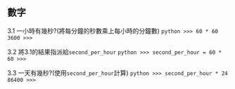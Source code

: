 ## 數字
3.1 一小時有幾秒?(將每分鐘的秒數乘上每小時的分鐘數)
    ```python
    >>> 60 * 60
    3600
    >>>
    ```

3.2 將3.1的結果指派給`second_per_hour`
    ```python
    >>> second_per_hour = 60 * 60
    >>>
    ```

3.3 一天有幾秒?(使用`second_per_hour`計算)
    ```python
    >>> second_per_hour * 24
    86400
    >>>
    ```